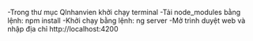 -Trong thư mục Qlnhanvien khởi chạy terminal
-Tải node_modules bằng lệnh:
npm install
-Khởi chạy bằng lệnh:
ng server
-Mở trình duyệt web và nhập địa chỉ 
http://localhost:4200
